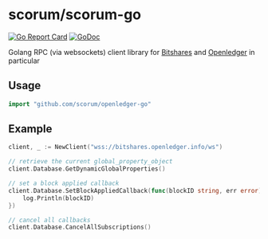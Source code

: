 # scorum/scorum-go
[![Go Report Card](https://goreportcard.com/badge/github.com/scorum/openledger-go)](https://goreportcard.com/report/github.com/scorum/openledger-go)
[![GoDoc](https://godoc.org/github.com/scorum/openledger-go?status.svg)](https://godoc.org/github.com/scorum/openledger-go)

Golang RPC (via websockets) client library for [Bitshares](https://bitshares.org/) and [Openledger](https://openledger.io) in particular

## Usage

```go
import "github.com/scorum/openledger-go"
```

## Example
```go
client, _ := NewClient("wss://bitshares.openledger.info/ws")

// retrieve the current global_property_object
client.Database.GetDynamicGlobalProperties()

// set a block applied callback
client.Database.SetBlockAppliedCallback(func(blockID string, err error) {
    log.Println(blockID)
})

// cancel all callbacks
client.Database.CancelAllSubscriptions()

```